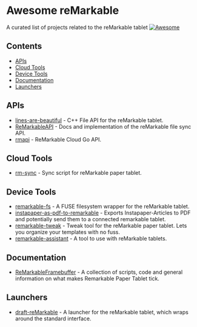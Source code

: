 # Awesome reMarkable
A curated list of projects related to the reMarkable tablet [![Awesome](https://cdn.rawgit.com/sindresorhus/awesome/d7305f38d29fed78fa85652e3a63e154dd8e8829/media/badge.svg)](https://github.com/sindresorhus/awesome)

## Contents

- [APIs](#apis)
- [Cloud Tools](#cloud-tools)
- [Device Tools](#device-tools)
- [Documentation](#documentation)
- [Launchers](#launchers)

## APIs

- [lines-are-beautiful](https://github.com/ax3l/lines-are-beautiful) - C++ File API for the reMarkable tablet.
- [ReMarkableAPI](https://github.com/splitbrain/ReMarkableAPI) - Docs and implementation of the reMarkable file sync API.
- [rmapi](https://github.com/juruen/rmapi) - ReMarkable Cloud Go API.

## Cloud Tools
- [rm-sync](https://github.com/simonschllng/rm-sync) - Sync script for reMarkable paper tablet.

## Device Tools
- [remarkable-fs](https://github.com/nick8325/remarkable-fs) - A FUSE filesystem wrapper for the reMarkable tablet.
- [instapaper-as-pdf-to-remarkable](https://github.com/fabianmu/instapaper-as-pdf-to-remarkable) - Exports Instapaper-Articles to PDF and potentially send them to a connected remarkable tablet.
- [remarkable-tweak](https://github.com/morngrar/remarkable-tweak) - Tweak tool for the reMarkable paper tablet. Lets you organize your templates with no fuss.
- [remarkable-assistant](https://github.com/richeymichael/remarkable-assistant) - A tool to use with reMarkable tablets.

## Documentation
- [ReMarkableFramebuffer](https://github.com/canselcik/RemarkableFramebuffer) - A collection of scripts, code and general information on what makes Remarkable Paper Tablet tick.

## Launchers
- [draft-reMarkable](https://github.com/dixonary/draft-reMarkable) - A launcher for the reMarkable tablet, which wraps around the standard interface.
